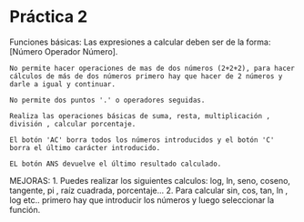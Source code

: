  # Práctica 2

Funciones básicas:
    Las expresiones a calcular deben ser de la forma: [Número Operador Número]. 
    
    No permite hacer operaciones de mas de dos números (2+2+2), para hacer cálculos de más de dos números primero hay que hacer de 2 números y darle a igual y continuar.
    
    No permite dos puntos '.' o operadores seguidas.
    
    Realiza las operaciones básicas de suma, resta, multiplicación , división , calcular porcentaje.
    
    El botón 'AC' borra todos los números introducidos y el botón 'C' borra el último carácter introducido.
    
    EL botón ANS devuelve el último resultado calculado.

MEJORAS:
    1. Puedes realizar los siguientes calculos: log, ln, seno, coseno, tangente, pi , raíz cuadrada, porcentaje...
    2. Para calcular sin, cos, tan, ln , log etc.. primero hay que introducir los números y luego seleccionar la función. 

